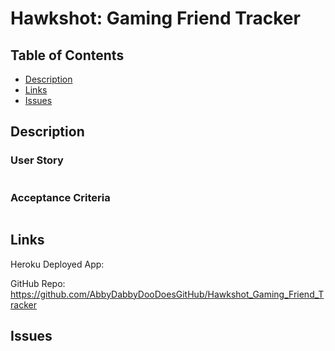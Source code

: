 # Hawkshot: Gaming Friend Tracker
## Table of Contents
- [Description](#description)
- [Links](#links)
- [Issues](#issues)

## Description 

### User Story

```md
```

### Acceptance Criteria

```md
```

## Links
Heroku Deployed App:

GitHub Repo: https://github.com/AbbyDabbyDooDoesGitHub/Hawkshot_Gaming_Friend_Tracker

## Issues

